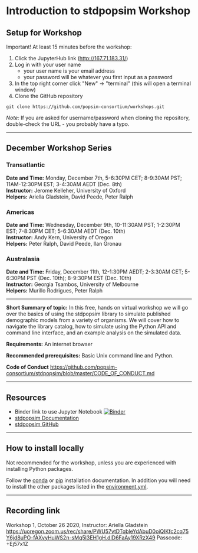 # Introduction to stdpopsim Workshop

## Setup for Workshop

Important!
At least 15 minutes before the workshop:
1. Click the JupyterHub link (http://167.71.183.31/)
2. Log in with your user name 
   - your user name is your email address
   - your password will be whatever you first input as a password
3. In the top right corner click "New" -> "terminal" (this will open a terminal window)
4. Clone the GitHub repository
```
git clone https://github.com/popsim-consortium/workshops.git
```
*Note:* If you are asked for username/password when cloning the repository,
double-check the URL - you probably have a typo.

-------------------------
## December Workshop Series

### Transatlantic
**Date and Time:** Monday, December 7th, 5-6:30PM CET; 8-9:30AM PST; 11AM-12:30PM EST; 3-4:30AM AEDT (Dec. 8th)  
**Instructor:** Jerome Kelleher, University of Oxford  
**Helpers:** Ariella Gladstein, David Peede, Peter Ralph

### Americas
**Date and Time:** Wednesday, December 9th, 10-11:30AM PST; 1-2:30PM EST; 7-8:30PM CET; 5-6:30AM AEDT (Dec. 10th)  
**Instructor:** Andy Kern, University of Oregon  
**Helpers:** Peter Ralph, David Peede, Ilan Gronau

### Australasia
**Date and Time:** Friday, December 11th, 12-1:30PM AEDT; 2-3:30AM CET; 5-6:30PM PST (Dec. 10th); 8-9:30PM EST (Dec. 10th)  
**Instructor:** Georgia Tsambos, University of Melbourne   
**Helpers:** Murillo Rodrigues, Peter Ralph

-------------------------
**Short Summary of topic:** In this free, hands on virtual workshop we will go over the basics of using the stdpopsim library to simulate published demographic models from a variety of organisms. We will cover how to navigate the library catalog, how to simulate using the Python API and command line interface, and an example analysis on the simulated data.

**Requirements:** An internet browser

**Recommended prerequisites:** Basic Unix command line and Python.

**Code of Conduct**
https://github.com/popsim-consortium/stdpopsim/blob/master/CODE_OF_CONDUCT.md

--------------------------
## Resources
- Binder link to use Jupyter Notebook [![Binder](https://mybinder.org/badge_logo.svg)](https://mybinder.org/v2/gh/popsim-consortium/workshops.git/main?filepath=intro_stdpopsim%2FIntro_stdpopsim.ipynb)
- [stdpopsim Documentation](https://stdpopsim.readthedocs.io/en/stable/index.html)
- [stdpopsim GitHub](https://github.com/popsim-consortium/stdpopsim)

--------------------------
## How to install locally
Not recommended for the workshop, unless you are experienced with installing Python packages.

Follow the [conda](https://stdpopsim.readthedocs.io/en/stable/installation.html#conda) or [pip](https://stdpopsim.readthedocs.io/en/stable/installation.html#pip) installation documentation.
In addition you will need to install the other packages listed in the [environment.yml](https://github.com/popsim-consortium/workshops/blob/main/environment.yml).

--------------------------
## Recording link
Workshop 1, October 26 2020, Instructor: Ariella Gladstein  
https://uoregon.zoom.us/rec/share/PWU57vtDTqbleYdAbuD0oiQIKfc2cq75Y6jd8uPO-fAXvyHuWS2n-sMq5I3EH1gH.dID6FaAy19XRzX49 
Passcode: +Ej57x1Z 
